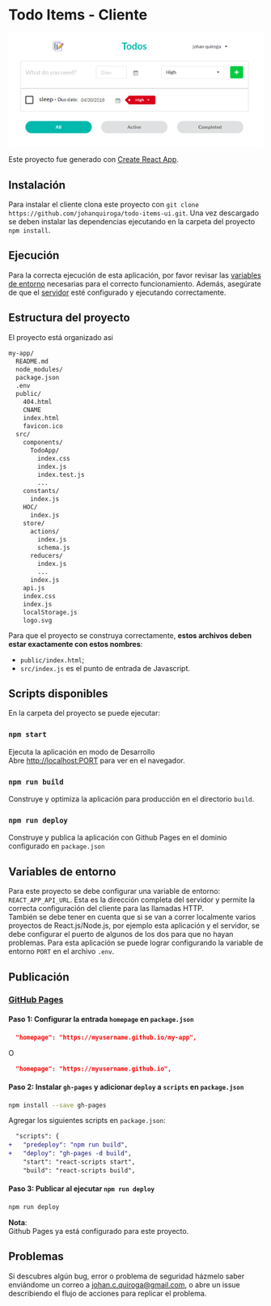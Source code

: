 # Todo Items - Cliente

![Aplicación](app.png)

Este proyecto fue generado con [Create React App](https://github.com/facebookincubator/create-react-app).

## Instalación

Para instalar el cliente clona este proyecto con `git clone https://github.com/johanquiroga/todo-items-ui.git`. Una vez descargado se deben instalar las dependencias ejecutando en la carpeta del proyecto `npm install`.

## Ejecución

Para la correcta ejecución de esta aplicación, por favor revisar las [variables de entorno](#variables-de-entorno) necesarias para el correcto funcionamiento. Además, asegúrate de que el [servidor](https://github.com/johanquiroga/todo-items-server) esté configurado y ejecutando correctamente.

## Estructura del proyecto

El proyecto está organizado asi

```
my-app/
  README.md
  node_modules/
  package.json
  .env
  public/
    404.html
    CNAME
    index.html
    favicon.ico
  src/
    components/
      TodoApp/
        index.css
        index.js
        index.test.js
        ...
    constants/
      index.js
    HOC/
      index.js
    store/
      actions/
        index.js
        schema.js
      reducers/
        index.js
        ...
      index.js
    api.js
    index.css
    index.js
    localStorage.js
    logo.svg
```

Para que el proyecto se construya correctamente, **estos archivos deben estar exactamente con estos nombres**:

* `public/index.html`;
* `src/index.js` es el punto de entrada de Javascript.

## Scripts disponibles

En la carpeta del proyecto se puede ejecutar:

### `npm start`

Ejecuta la aplicación en modo de Desarrollo<br>
Abre [http://localhost:PORT](http://localhost:3000) para ver en el navegador.

### `npm run build`

Construye y optimiza la aplicación para producción en el directorio `build`.

### `npm run deploy`

Construye y publica la aplicación con Github Pages en el dominio configurado en `package.json`

## Variables de entorno

Para este proyecto se debe configurar una variable de entorno: `REACT_APP_API_URL`. Esta es la dirección completa del servidor y permite la correcta configuración del cliente para las llamadas HTTP.  
 También se debe tener en cuenta que si se van a correr localmente varios proyectos de React.js/Node.js, por ejemplo esta aplicación y el servidor, se debe configurar el puerto de algunos de los dos para que no hayan problemas. Para esta aplicación se puede lograr configurando la variable de entorno `PORT` en el archivo `.env`.

## Publicación

### [GitHub Pages](https://pages.github.com/)

#### Paso 1: Configurar la entrada `homepage` en `package.json`

```json
  "homepage": "https://myusername.github.io/my-app",
```

O

```json
  "homepage": "https://myusername.github.io",
```

#### Paso 2: Instalar `gh-pages` y adicionar `deploy` a `scripts` en `package.json`

```sh
npm install --save gh-pages
```

Agregar los siguientes scripts en `package.json`:

```diff
  "scripts": {
+   "predeploy": "npm run build",
+   "deploy": "gh-pages -d build",
    "start": "react-scripts start",
    "build": "react-scripts build",
```
 
#### Paso 3: Publicar al ejecutar `npm run deploy`

```sh
npm run deploy
```

**Nota**:  
Github Pages ya está configurado para este proyecto.

## Problemas
Si descubres algún bug, error o problema de seguridad házmelo saber enviándome un correo a johan.c.quiroga@gmail.com, o abre un issue describiendo el flujo de acciones para replicar el problema.
